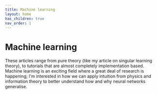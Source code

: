 ```yaml
---
title: Machine learning
layout: home
has_children: true
nav_order: 1
---
```


# Machine learning

These articles range from pure theory (like my article on singular learning theory), to tutorials that are almost completely implementation based. Machine learning is an exciting field where a great deal of research is happening; I'm interested in how we can apply intuition from physics and information theory to better understand how and why neural networks generalise.